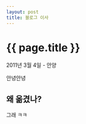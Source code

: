 ```yaml
---
layout: post
title: 블로그 이사
---
```


{{ page.title }}
================

<p class="meta">2011년 3월 4일 - 안양</p>

안녕안녕 

왜 옮겼나?
-----------------------------------------------------

그래 ㅋㅋ 